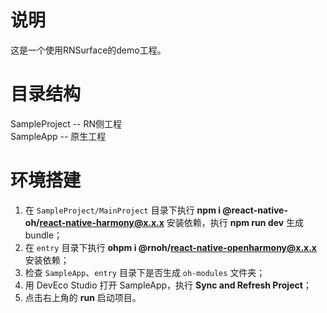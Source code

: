 # 说明
这是一个使用RNSurface的demo工程。


# 目录结构
SampleProject -- RN侧工程  
SampleApp -- 原生工程


# 环境搭建
1. 在 `SampleProject/MainProject` 目录下执行 **npm i @react-native-oh/react-native-harmony@x.x.x** 安装依赖，执行 **npm run dev** 生成 bundle；
2. 在 `entry` 目录下执行 **ohpm i @rnoh/react-native-openharmony@x.x.x** 安装依赖；
3. 检查 `SampleApp`、`entry` 目录下是否生成 `oh-modules` 文件夹；
4. 用 DevEco Studio 打开 SampleApp，执行 **Sync and Refresh Project**；
5. 点击右上角的 **run** 启动项目。

